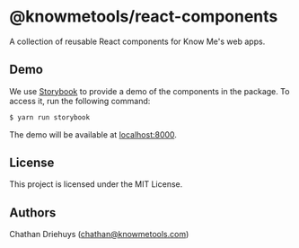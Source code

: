# @knowmetools/react-components

A collection of reusable React components for Know Me's web apps.


## Demo

We use [Storybook](https://storybook.js.org/) to provide a demo of the components in the package. To access it, run the following command:

```bash
$ yarn run storybook
```

The demo will be available at [localhost:8000](http://localhost:8000).


## License

This project is licensed under the MIT License.


## Authors

Chathan Driehuys (chathan@knowmetools.com)
